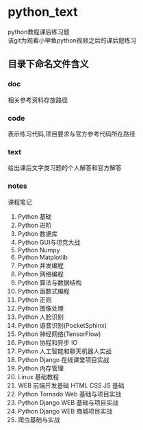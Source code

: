 # python_text
python教程课后练习题  
该git为观看小甲鱼python视频之后的课后题练习  
## 目录下命名文件含义  
### doc  
相关参考资料存放路径  
### code  
表示练习代码,项目要求与官方参考代码所在路径  
### text  
给出课后文字类习题的个人解答和官方解答  
### notes  
课程笔记  

1. Python 基础   
2. Python 进阶  
3. Python 数据库  
4. Python GUI与坦克大战  
5. Python Numpy  
6. Python Matplotlib  
7. Python 并发编程  
8. Python 网络编程  
9. Python 算法与数据结构  
10. Python 函数式编程  
11. Python 正则  
12. Python 图像处理  
13. Python 人脸识别  
14. Python 语音识别(PocketSphinx)  
15. Python 神经网络(TensorFlow)  
16. Python 协程和异步 IO  
17. Python 人工智能和聊天机器人实战  
18. Python Django 在线课堂项目实战  
19. Python 内存管理  
20. Linux 基础教程  
21. WEB 前端开发基础 HTML CSS JS 基础  
22. Python Tornado Web 基础与项目实战  
23. Python Django WEB 基础与项目实战  
24. Python Django WEB 商城项目实战  
25. 爬虫基础与实战  
